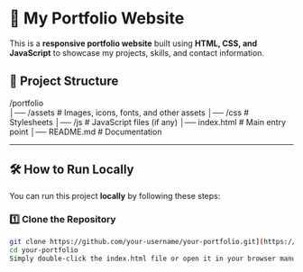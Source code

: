 # 🚀 My Portfolio Website

This is a **responsive portfolio website** built using **HTML, CSS, and JavaScript** to showcase my projects, skills, and contact information.


## 📁 Project Structure
/portfolio                         
│── /assets        # Images, icons, fonts, and other assets
│── /css           # Stylesheets
│── /js            # JavaScript files (if any)
│── index.html     # Main entry point
│── README.md      # Documentation

---

## 🛠️ How to Run Locally
You can run this project **locally** by following these steps:

### **1️⃣ Clone the Repository**
```sh
git clone https://github.com/your-username/your-portfolio.git](https://github.com/anshtyagi-14/PortFolio.git
cd your-portfolio
Simply double-click the index.html file or open it in your browser manually.
